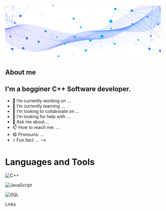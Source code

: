 
[![header](https://github.com/userlogout/userlogout/blob/main/assests/png.png)](https://repos.21-school.ru/chmackey)


## About me
## I'm a begginer C++ Software developer.
- 🔭 I’m currently working on ...
- 🌱 I’m currently learning ...
- 👯 I’m looking to collaborate on ...
- 🤔 I’m looking for help with ...
- 💬 Ask me about ...
- 📫 How to reach me: ...
- 😄 Pronouns: ...
- ⚡ Fun fact: ...
-->

# Languages and Tools
![C++](https://img.shields.io/badge/C++-090909?style=for-the-badge&logo=C%2b%2b&logoColor=6296CC)

![JavaScript](https://img.shields.io/badge/-JavaScript-090909?style=for-the-badge&logo=JavaScript&logoColor=E9D54D)

![SQL](https://img.shields.io/badge/-Sql-090909?style=for-the-badge&logo=mysql&logoColor=00648B)


Links